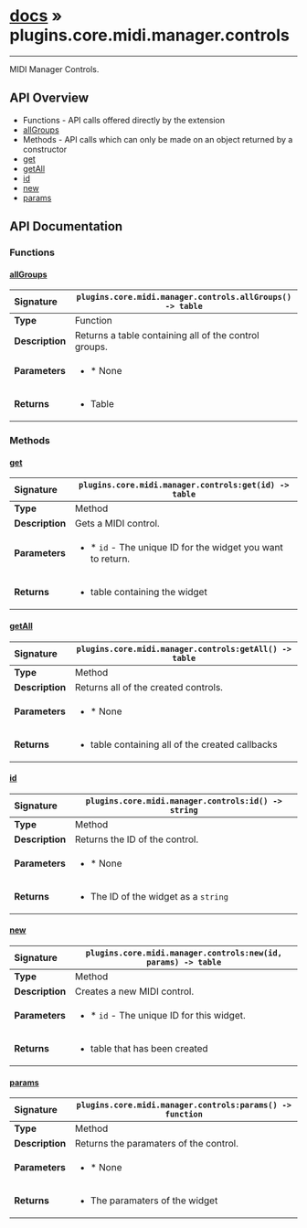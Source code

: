 # [docs](index.md) » plugins.core.midi.manager.controls
---

MIDI Manager Controls.

## API Overview
* Functions - API calls offered directly by the extension
 * [allGroups](#allgroups)
* Methods - API calls which can only be made on an object returned by a constructor
 * [get](#get)
 * [getAll](#getall)
 * [id](#id)
 * [new](#new)
 * [params](#params)

## API Documentation

### Functions

#### [allGroups](#allgroups)
| <span style="float: left;">**Signature**</span> | <span style="float: left;">`plugins.core.midi.manager.controls.allGroups() -> table` </span>                                                          |
| -----------------------------------------------------|---------------------------------------------------------------------------------------------------------|
| **Type**                                             | Function                                                                                         |
| **Description**                                      | Returns a table containing all of the control groups.                                                                                         |
| **Parameters**                                       | <ul><li>* None</li></ul> |
| **Returns**                                          | <ul><li>Table</li></ul>          |

### Methods

#### [get](#get)
| <span style="float: left;">**Signature**</span> | <span style="float: left;">`plugins.core.midi.manager.controls:get(id) -> table` </span>                                                          |
| -----------------------------------------------------|---------------------------------------------------------------------------------------------------------|
| **Type**                                             | Method                                                                                         |
| **Description**                                      | Gets a MIDI control.                                                                                         |
| **Parameters**                                       | <ul><li>* `id`      - The unique ID for the widget you want to return.</li></ul> |
| **Returns**                                          | <ul><li>table containing the widget</li></ul>          |

#### [getAll](#getall)
| <span style="float: left;">**Signature**</span> | <span style="float: left;">`plugins.core.midi.manager.controls:getAll() -> table` </span>                                                          |
| -----------------------------------------------------|---------------------------------------------------------------------------------------------------------|
| **Type**                                             | Method                                                                                         |
| **Description**                                      | Returns all of the created controls.                                                                                         |
| **Parameters**                                       | <ul><li>* None</li></ul> |
| **Returns**                                          | <ul><li>table containing all of the created callbacks</li></ul>          |

#### [id](#id)
| <span style="float: left;">**Signature**</span> | <span style="float: left;">`plugins.core.midi.manager.controls:id() -> string` </span>                                                          |
| -----------------------------------------------------|---------------------------------------------------------------------------------------------------------|
| **Type**                                             | Method                                                                                         |
| **Description**                                      | Returns the ID of the control.                                                                                         |
| **Parameters**                                       | <ul><li>* None</li></ul> |
| **Returns**                                          | <ul><li>The ID of the widget as a `string`</li></ul>          |

#### [new](#new)
| <span style="float: left;">**Signature**</span> | <span style="float: left;">`plugins.core.midi.manager.controls:new(id, params) -> table` </span>                                                          |
| -----------------------------------------------------|---------------------------------------------------------------------------------------------------------|
| **Type**                                             | Method                                                                                         |
| **Description**                                      | Creates a new MIDI control.                                                                                         |
| **Parameters**                                       | <ul><li>* `id`      - The unique ID for this widget.</li></ul> |
| **Returns**                                          | <ul><li>table that has been created</li></ul>          |

#### [params](#params)
| <span style="float: left;">**Signature**</span> | <span style="float: left;">`plugins.core.midi.manager.controls:params() -> function` </span>                                                          |
| -----------------------------------------------------|---------------------------------------------------------------------------------------------------------|
| **Type**                                             | Method                                                                                         |
| **Description**                                      | Returns the paramaters of the control.                                                                                         |
| **Parameters**                                       | <ul><li>* None</li></ul> |
| **Returns**                                          | <ul><li>The paramaters of the widget</li></ul>          |

